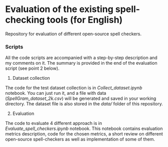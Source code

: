 # Evaluation of the existing spell-checking tools (for English)

Repository for evaluation of different open-source spell checkers. 


### Scripts

All the code scripts are accompanied with a step-by-step description and my comments on it. The summary is provided in the end of the evaluation script (see point 2 below).

1. Dataset collection
   
The code for the test dataset collection is in _Collect_dataset.ipynb_ notebook. You can just run it, and a file with data (_SpellGram_dataset_2k.csv_) will be generated and saved in your working directory. The dataset file is also stored in the _data/_ folder of this repository.

2. Evaluation

The code to evaluate 4 different approach is in _Evaluate_spell_checkers.ipynb_ notebook. This notebook contains evaluation metrics description, code for the chosen metrics, a short review on different open-source spell-checkers as well as implementation of some of them. 
